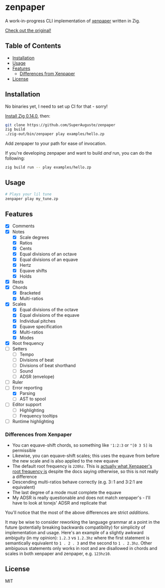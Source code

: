 <!-- omit in toc -->
# zenpaper

A work-in-progress CLI implementation of [xenpaper](https://github.com/dxinteractive/xenpaper) written in Zig.

[Check out the original!](https://dxinteractive.github.io/xenpaper/)

<!-- omit in toc -->
## Table of Contents

- [Installation](#installation)
- [Usage](#usage)
- [Features](#features)
  - [Differences from Xenpaper](#differences-from-xenpaper)
- [License](#license)

## Installation

No binaries yet, I need to set up CI for that - sorry!

[Install Zig 0.14.0](https://ziglang.org/download/#release-0.14.0), then:

```bash
git clone https://github.com/SuperAuguste/zenpaper
zig build
./zig-out/bin/zenpaper play examples/hello.zp
```

Add zenpaper to your path for ease of invocation.

If you're developing zenpaper and want to build *and* run, you can do the following:
```bash
zig build run -- play examples/hello.zp
```

## Usage

```bash
# Plays your lil tune 
zenpaper play my_tune.zp
```

## Features

- [x] Comments
- [x] Notes
  - [x] Scale degrees
  - [x] Ratios
  - [x] Cents
  - [x] Equal divisions of an octave
  - [x] Equal divisions of an equave
  - [x] Hertz
  - [x] Equave shifts
  - [x] Holds
- [x] Rests
- [x] Chords
  - [x] Bracketed
  - [x] Multi-ratios
- [x] Scales
  - [x] Equal divisions of the octave
  - [x] Equal divisions of the equave
  - [x] Individual pitches
  - [x] Equave specification
  - [x] Multi-ratios
  - [x] Modes
- [x] Root frequency
- [ ] Setters
  - [ ] Tempo
  - [ ] Divisions of beat
  - [ ] Divisions of beat shorthand
  - [ ] Sound
  - [ ] ADSR (envelope)
- [ ] Ruler
- [ ] Error reporting
  - [x] Parsing
  - [ ] AST to spool
- [ ] Editor support
  - [ ] Highlighting
  - [ ] Frequency tooltips
- [ ] Runtime highlighting

### Differences from Xenpaper

- You can equave-shift chords, so something like `'1:2:3` or `"[0 3 5]` is permissible
- Likewise, you can equave-shift scales; this uses the equave from before the new scale and is also
  applied to the new equave
- The default root frequency is `220hz`. This is [actually what Xenpaper's root frequency is](https://github.com/dxinteractive/xenpaper/blob/4684a16be8f2ceaa387406ad5abc67c6862bc341/packages/xenpaper-ui/src/data/process-grammar.ts#L659) despite
the docs saying otherwise, so this is not really a difference
- Descending multi-ratios behave correctly (e.g. 3::1 and 3:2:1 are equivalent)
- The last degree of a mode must complete the equave
- My ADSR is really questionable and does not match xenpaper's - I'll have to look at 
  tonejs' ADSR and replicate that

You'll notice that the most of the above differences are strict *additions*.
 
It may be wise to consider reworking the language grammar at a point in the future (potentially
breaking backwards compatibility) for simplicity of implementation and usage. Here's an example 
of a slightly awkward ambiguity (in my opinion): `1.2.3` vs `1.2.3hz` where the first statement is
semantically equivalent to `1 . 2 . 3` and the second to `1 . 2.3hz`. Other ambiguous
statements only works in root and are disallowed in chords and scales in both xenpaper and zenpaper,
e.g. `123hz10`.

## License

MIT
